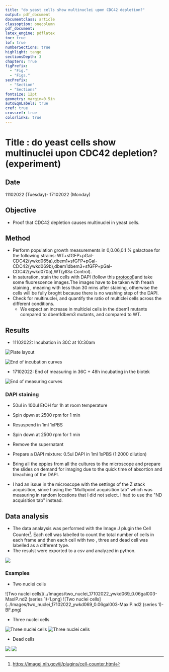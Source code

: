 ```yaml
---
title: "do yeast cells show multinuclei upon CDC42 depletion?"
output: pdf_document
documentclass: article
classoption: onecolumn
pdf_document:
latex_engine: pdflatex
toc: true
lof: true
numberSections: true
highlight: tango
sectionsDepth: 3
chapters: True
figPrefix:
  - "Fig."
  - "Figs."
secPrefix:
  - "Section"
  - "Sections"
fontsize: 12pt
geometry: margin=0.5in
autoEqnLabels: true
cref: true
crossref: true
colorlinks: true
---
```


# Title :  do yeast cells show multinuclei upon CDC42 depletion? (experiment)

## Date

11102022 (Tuesday)- 17102022 (Monday)

## Objective

- Proof that CDC42 depletion causes multinuclei in yeast cells.

## Method

- Perform population growth measurements in 0,0.06,0.1  % galactose for the following strains: WT+sfGFP+pGal-CDC42(ywkd065a),dbem1+sfGFP+pGal-CDC42(ywkd069b),dbem1dbem3+sfGFP+pGal-CDC42(ywkd070a),WT(yll3a Control).
- In saturation, stain the cells with DAPI (follow this [protocol](../Protocols/DAPI-staining-fixed-cells.md))and take some fluorescence images.The images have to be taken with freash staining , meaning with less than 30 mins after staining, otherwise the cells will be fully broght because there is no washing step of the DAPI.
- Check for multinuclei, and quantify the ratio of multiclei cells across the different conditions.
    - We expect an increase in multiclei cells in the dbem1 mutants compared to dbem1dbem3 mutants, and compared to WT.


## Results

- 11102022: Incubation in 30C at 10:30am

![Plate layout](../Images/11102022-DAPI_plate-layout.png)

![End of incubation curves](../Images/13102022_end_of_incubation_30C.png)

- 17102022: End of measuring in 36C + 48h incubating in the biotek 

![End of measuring curves](../Images/17102022_end_of_measuring_36C.png)

### DAPI staining

- 50ul in 100ul EtOH for 1h at room temperature 
- Spin dpwn at 2500 rpm for 1 min
- Resuspend in 1ml 1xPBS
- Spin down at 2500 rpm for 1 min
- Remove the supernatant 

- Prepare a DAPI mixture: 0.5ul DAPI in 1ml 1xPBS (1:2000 dilution)

- Bring all the eppies from all the cultures to the microscope and prepare the slides on demand for imaging due to the quick time of absortion and bleaching of the DAPI.

- I had an issue in the microscope with the settings of the Z stack acquisition, since I using the "Multipoint acquisition tab" which was measuring in random locations that I did not select. I had to use the "ND acquisition tab" instead.

## Data analysis 

- The data analaysis was performed with the Image J plugin the Cell Counter[^1]. Each cell was labelled to count the total number of cells in each frame and then each cell with two , three and dead cell was labelled as a different type. 
- The resulst were exported to a csv and analyzed in python. 

[^1]: https://imagej.nih.gov/ij/plugins/cell-counter.html

![](../Images/24102022_stacked_bar_plot_DAPI_ratio_cells.png)

### Examples

- Two nuclei cells

![Two nuclei cells](../Images/two_nuclei_17102022_ywkd069_0.06gal003-MaxIP.nd2 (series 1)-1.png)
![Two nuclei cells](../Images/two_nuclei_17102022_ywkd069_0.06gal003-MaxIP.nd2 (series 1)-BF.png)

<!-- ![](../Images/two_nuclei_17102022_ywkd069_0.06gal003-MaxIP.nd2 (series 2)-1.png)
![](../Images/two_nuclei_17102022_ywkd069_0.06gal003-MaxIP.nd2 (series 2)-1_BF.png) -->

- Three nuclei cells

![Three nuclei cells](../Images/three_nuclei_ywkd069_0.06Gal2analysis-1.png)
![Three nuclei cells](../Images/three_nuclei_ywkd069_0.06Gal2analysis-BF.png)

- Dead cells

![](../Images/deade_Cell_ywkd069_0.06Gal2analysis-1.png)
![](../Images/deade_Cell_ywkd069_0.06Gal2analysis-BF.png)